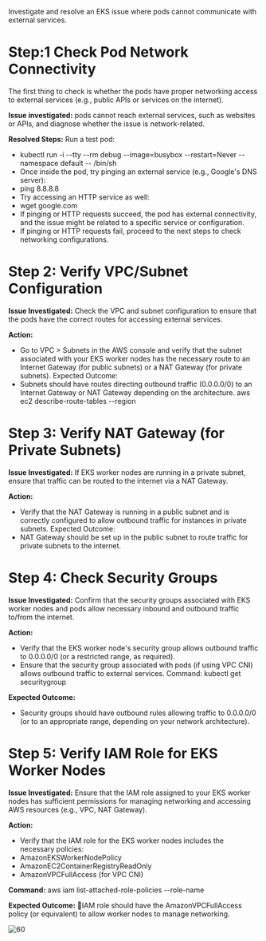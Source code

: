 
Investigate and resolve an EKS issue where pods cannot
 communicate with external services.


# Step:1 Check Pod Network Connectivity
The first thing to check is whether the pods have proper networking access to external services (e.g., public APIs or services on the internet).

__Issue investigated:__ pods cannot reach external services, such as websites or APIs, and diagnose whether the issue is network-related.

__Resolved Steps:__ 
Run a test pod:
* kubectl run -i --tty --rm debug --image=busybox --restart=Never --namespace default -- /bin/sh
* Once inside the pod, try pinging an external service (e.g., Google's DNS server):
* ping 8.8.8.8
* Try accessing an HTTP service as well:
* wget google.com
* If pinging or HTTP requests succeed, the pod has external connectivity, and the issue might be related to a     specific service or configuration.
* If pinging or HTTP requests fail, proceed to the next steps to check networking configurations.

# Step 2: Verify VPC/Subnet Configuration
__Issue Investigated:__
Check the VPC and subnet configuration to ensure that the pods have the correct routes for accessing external services.

__Action:__
* Go to VPC > Subnets in the AWS console and verify that the subnet associated with your EKS worker nodes has the necessary route to an Internet Gateway (for public subnets) or a NAT Gateway (for private subnets).
Expected Outcome:
* Subnets should have routes directing outbound traffic (0.0.0.0/0) to an Internet Gateway or NAT Gateway depending on the architecture.
aws ec2 describe-route-tables --region <region-name>

# Step 3: Verify NAT Gateway (for Private Subnets)

__Issue Investigated:__
If EKS worker nodes are running in a private subnet, ensure that traffic can be routed to the internet via a NAT Gateway.

__Action:__
* Verify that the NAT Gateway is running in a public subnet and is correctly configured to allow outbound traffic for instances in private subnets.
Expected Outcome:
* NAT Gateway should be set up in the public subnet to route traffic for private subnets to the internet.

# Step 4: Check Security Groups

__Issue Investigated:__
Confirm that the security groups associated with EKS worker nodes and pods allow necessary inbound and outbound traffic to/from the internet.

__Action:__
* Verify that the EKS worker node's security group allows outbound traffic to 0.0.0.0/0 (or a restricted range, as required).
* Ensure that the security group associated with pods (if using VPC CNI) allows outbound traffic to external services.
Command:
kubectl get securitygroup <security-group-id>

__Expected Outcome:__
* Security groups should have outbound rules allowing traffic to 0.0.0.0/0 (or to an appropriate range, depending on your network architecture).

# Step 5: Verify IAM Role for EKS Worker Nodes

__Issue Investigated:__
Ensure that the IAM role assigned to your EKS worker nodes has sufficient permissions for managing networking and accessing AWS resources (e.g., VPC, NAT Gateway).

__Action:__
* Verify that the IAM role for the EKS worker nodes includes the necessary policies:
* AmazonEKSWorkerNodePolicy
* AmazonEC2ContainerRegistryReadOnly
* AmazonVPCFullAccess (for VPC CNI)

__Command:__
aws iam list-attached-role-policies --role-name <eks-node-role-name>

__Expected Outcome:__
IAM role should have the AmazonVPCFullAccess policy (or equivalent) to allow worker nodes to manage networking.

![60](https://github.com/user-attachments/assets/2ed285c7-b4a4-4c47-85aa-53347558551c)






